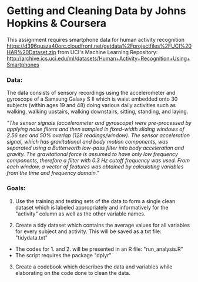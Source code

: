 # Getting and Cleaning Data by Johns Hopkins & Coursera

This assignment requires smartphone data for human activity recognition https://d396qusza40orc.cloudfront.net/getdata%2Fprojectfiles%2FUCI%20HAR%20Dataset.zip
from UCI's Machine Learning Repository: http://archive.ics.uci.edu/ml/datasets/Human+Activity+Recognition+Using+Smartphones

### Data:
The data consists of sensory recordings using the accelerometer and gyroscope of a Samsung Galaxy S II which is waist embedded onto 30 subjects (within ages 19 and 48) doing various daily activities such as walking, walking upstairs, walking downstairs, sitting, standing, and laying. 

*"The sensor signals (accelerometer and gyroscope) were pre-processed by applying noise filters and then sampled in fixed-width sliding windows of 2.56 sec and 50% overlap (128 readings/window). The sensor acceleration signal, which has gravitational and body motion components, was separated using a Butterworth low-pass filter into body acceleration and gravity. The gravitational force is assumed to have only low frequency components, therefore a filter with 0.3 Hz cutoff frequency was used. From each window, a vector of features was obtained by calculating variables from the time and frequency domain."* 

### Goals:
1. Use the training and testing sets of the data to form a single clean dataset which is labeled appropriately and informatively for the "activity" column as well as the other variable names.

2. Create a tidy dataset which contains the average values for all variables for every subject and activity. This will be saved as a txt file: "tidydata.txt"

* The codes for 1. and 2. will be presented in an R file: "run_analysis.R"
* The script requires the package "dplyr"

3. Create a codebook which describes the data and variables while elaborating on the code done to clean the data.
